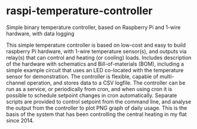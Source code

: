 # raspi-temperature-controller
Simple binary temperature controller, based on Raspberry Pi and 1-wire hardware, with data logging

This simple temperature controller is based on low-cost and easy to build raspberry Pi hardware, with 1-wire temperature sensor(s), and outputs via relay(s) that can control and heating (or cooling) loads.  Includes description of the hardware with schematics and Bill-of-materials (BOM), including a simple example circuit that uses an LED co-located with the temperature sensor for demonstration.  The controller is flexible, capable of multi-channel operation, and stores data to a CSV logfile.  The controller can be run as a service, or periodically from cron, and when using cron it is possible to schedule setpoint changes in cron automatically.  Separate scripts are provided to control setpoint from the command line, and analyse the output from the controller to plot PNG graph of daily usage.  This is the basis of the system that has been controlling the central heating in my flat since 2014.